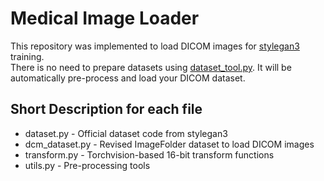 # Medical Image Loader

This repository was implemented to load DICOM images for [stylegan3](https://github.com/NVlabs/stylegan3) training. </br>
There is no need to prepare datasets using [dataset_tool.py](https://github.com/NVlabs/stylegan3/blob/main/dataset_tool.py).
It will be automatically pre-process and load your DICOM dataset.


## Short Description for each file

* dataset.py - Official dataset code from stylegan3
* dcm_dataset.py - Revised ImageFolder dataset to load DICOM images
* transform.py - Torchvision-based 16-bit transform functions 
* utils.py - Pre-processing tools 
